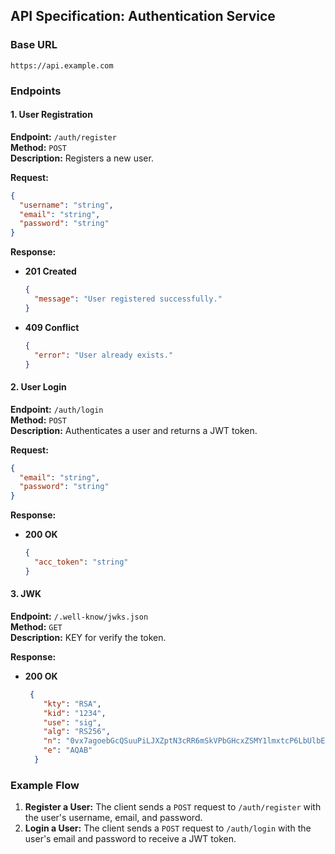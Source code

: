 ## API Specification: Authentication Service

### Base URL

```
https://api.example.com
```

### Endpoints

#### 1. User Registration

**Endpoint:** `/auth/register`  
**Method:** `POST`  
**Description:** Registers a new user.

**Request:**

```json
{
  "username": "string",
  "email": "string",
  "password": "string"
}
```

**Response:**

- **201 Created**
  ```json
  {
    "message": "User registered successfully."
  }
  ```
- **409 Conflict**
  ```json
  {
    "error": "User already exists."
  }
  ```

#### 2. User Login

**Endpoint:** `/auth/login`  
**Method:** `POST`  
**Description:** Authenticates a user and returns a JWT token.

**Request:**

```json
{
  "email": "string",
  "password": "string"
}
```

**Response:**

- **200 OK**
  ```json
  {
    "acc_token": "string"
  }
  ```

#### 3. JWK 

**Endpoint:** `/.well-know/jwks.json`  
**Method:** `GET`  
**Description:** KEY for verify the token.


**Response:**

- **200 OK**
  ```json
   {
      "kty": "RSA",
      "kid": "1234",
      "use": "sig",
      "alg": "RS256",
      "n": "0vx7agoebGcQSuuPiLJXZptN3cRR6mSkVPbGHcxZSMY1lmxtcP6LbUlbEFAHAAoxczDPjz4m8Zbcj53kRG4FPA1UcuY3NWWdUQPLr5xyMO5StzLJ3b8S5OqLF0Xjjjk9U6c2A_6m8Gn8EbS3iJIBg-8T_5nlD4zcmOZXmDrD4H5QhZnF0uN_t9QdO2_5DOwrgwz_tK-1kRXzzCRksRk7GvJQF_r5K_S5PhLa0E3tMiWjglqW1m_pH0_95qJgV3bTlK2dVDbTjrZ1SHiJ7HAFf3mIGtCbuPZBYbO5q2pU6EqJw3-bPbLkDW3zBQKL7C4xRXm6ZpJ9sU2J36dsYY0_splLecQ",
      "e": "AQAB"
    }
  ```

### Example Flow

1. **Register a User:** The client sends a `POST` request to `/auth/register` with the user's username, email, and
   password.
2. **Login a User:** The client sends a `POST` request to `/auth/login` with the user's email and password to receive a
   JWT token.